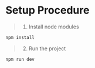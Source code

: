 # Setup Procedure

> 1. Install node modules

```
npm install
```

> 2. Run the project

```
npm run dev
```
